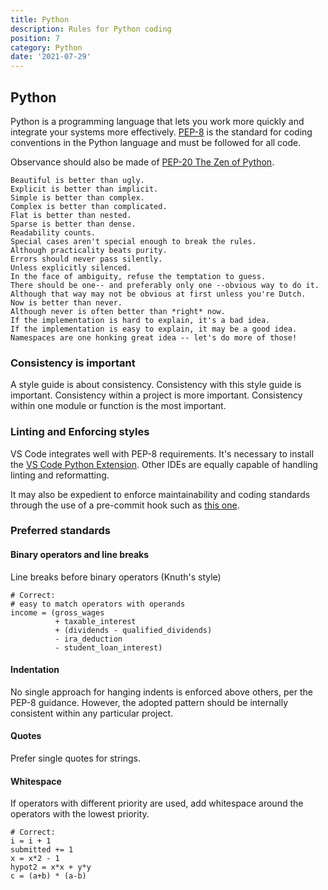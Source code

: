 ```yaml
---
title: Python
description: Rules for Python coding
position: 7
category: Python
date: '2021-07-29'
---
```


## Python

Python is a programming language that lets you work more quickly and integrate
your systems more effectively. [PEP-8][pep8] is the standard for coding conventions in
the Python language and must be followed for all code.

Observance should also be made of [PEP-20 The Zen of Python][pep20].

```
Beautiful is better than ugly.
Explicit is better than implicit.
Simple is better than complex.
Complex is better than complicated.
Flat is better than nested.
Sparse is better than dense.
Readability counts.
Special cases aren't special enough to break the rules.
Although practicality beats purity.
Errors should never pass silently.
Unless explicitly silenced.
In the face of ambiguity, refuse the temptation to guess.
There should be one-- and preferably only one --obvious way to do it.
Although that way may not be obvious at first unless you're Dutch.
Now is better than never.
Although never is often better than *right* now.
If the implementation is hard to explain, it's a bad idea.
If the implementation is easy to explain, it may be a good idea.
Namespaces are one honking great idea -- let's do more of those!
```

[pep8]: https://www.python.org/dev/peps/pep-0008/
[pep20]: https://www.python.org/dev/peps/pep-0020/

### Consistency is important

A style guide is about consistency. Consistency with this style guide is important. Consistency within a project is more
important. Consistency within one module or function is the most important.

### Linting and Enforcing styles

VS Code integrates well with PEP-8 requirements. It's necessary to install the [VS Code Python Extension][vs-code].
Other IDEs are equally capable of handling linting and reformatting.

It may also be expedient to enforce maintainability and coding standards through the use of a pre-commit hook such
as [this one][pre-commit].

[vs-code]: https://github.com/Microsoft/vscode-python
[pre-commit]: https://github.com/scivision/gitMC/blob/main/examples/pre-commit

### Preferred standards

#### Binary operators and line breaks

Line breaks before binary operators (Knuth's style)

```
# Correct:
# easy to match operators with operands
income = (gross_wages
          + taxable_interest
          + (dividends - qualified_dividends)
          - ira_deduction
          - student_loan_interest)
```

#### Indentation

No single approach for hanging indents is enforced above others, per the PEP-8 guidance. However, the
adopted pattern should be internally consistent within any particular project.

#### Quotes

Prefer single quotes for strings.

#### Whitespace

If operators with different priority are used, add whitespace around the operators with the lowest priority.

```
# Correct:
i = i + 1
submitted += 1
x = x*2 - 1
hypot2 = x*x + y*y
c = (a+b) * (a-b)
```
